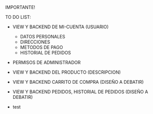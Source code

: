 IMPORTANTE!

TO DO LIST:

- VIEW Y BACKEND DE MI-CUENTA (USUARIO)
  - DATOS PERSONALES
  - DIRECCIONES
  - METODOS DE PAGO
  - HISTORIAL DE PEDIDOS

- PERMISOS DE ADMINISTRADOR

- VIEW Y BACKEND DEL PRODUCTO (DESCRIPCION)

- VIEW Y BACKEND CARRITO DE COMPRA (DISEÑO A DEBATIR)

- VIEW Y BACKEND PEDIDOS, HISTORIAL DE PEDIDOS (DISEÑO A DEBATIR)

- test
